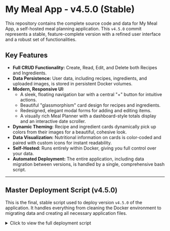 # My Meal App - v4.5.0 (Stable)

This repository contains the complete source code and data for My Meal App, a self-hosted meal planning application. This `v4.5.0` commit represents a stable, feature-complete version with a refined user interface and a robust set of functionalities.

## Key Features

- **Full CRUD Functionality:** Create, Read, Edit, and Delete both Recipes and Ingredients.
- **Data Persistence:** User data, including recipes, ingredients, and uploaded images, is stored in persistent Docker volumes.
- **Modern, Responsive UI:**
    - A sleek, floating navigation bar with a central "+" button for intuitive actions.
    - Beautiful "glassmorphism" card design for recipes and ingredients.
    - Redesigned, elegant modal forms for adding and editing items.
    - A visually rich Meal Planner with a dashboard-style totals display and an interactive date scroller.
- **Dynamic Theming:** Recipe and ingredient cards dynamically pick up colors from their images for a beautiful, cohesive look.
- **Data Visualization:** Nutritional information on cards is color-coded and paired with custom icons for instant readability.
- **Self-Hosted:** Runs entirely within Docker, giving you full control over your data.
- **Automated Deployment:** The entire application, including data migration between versions, is handled by a single, comprehensive bash script.

---

## Master Deployment Script (v4.5.0)

This is the final, stable script used to deploy version `v4.5.0` of the application. It handles everything from cleaning the Docker environment to migrating data and creating all necessary application files.

<details>
<summary>Click to view the full deployment script</summary>

```bash
# --- 1. DEFINE PROJECT DIRECTORY, NEW PORT, AND VERSION ---
PROJECT_VERSION="v4.5.0"
OLD_PROJECT_DIR="/srv/docker/my-meal-app-v4.4.0" # Migrate from the previous version
PROJECT_DIR="/srv/docker/my-meal-app-${PROJECT_VERSION}" # Create a new versioned directory
HOST_PORT="5029" # Using new port 5029
echo "--- Upgrading My Meal App to ${PROJECT_VERSION} on NEW PORT ${HOST_PORT} ---"
echo "--- This version fixes modal UI and redesigns card buttons for a cleaner look. ---"

# --- 2. CLEAN UP UNUSED DOCKER NETWORKS ---
echo "--- Cleaning up old Docker networks... ---"
docker network prune -f

# --- 3. STOP AND REMOVE PREVIOUS CONTAINER ---
echo "--- Stopping and removing the v4.4.0 container... ---"
docker stop "my-meal-app-v4.4.0" > /dev/null 2>&1
docker rm "my-meal-app-v4.4.0" > /dev/null 2>&1
echo "--- Old container removed. ---"

# --- 4. ENSURE NEW PROJECT DIRECTORY EXISTS ---
echo "--- Preparing new project directory at $PROJECT_DIR... ---"
mkdir -p "$PROJECT_DIR/app/public/uploads/ingredients" "$PROJECT_DIR/app/public/uploads/recipes" "$PROJECT_DIR/app/data"

# --- 5. MIGRATE DATA FROM PREVIOUS VERSION ---
echo "--- Migrating data from ${OLD_PROJECT_DIR}... ---"
if [ -d "$OLD_PROJECT_DIR/app/data" ]; then
    cp -r "$OLD_PROJECT_DIR/app/data/." "$PROJECT_DIR/app/data/" && echo "--- Database copied. ---"
else
    echo "--- No previous database found. ---"
fi
if [ -d "$OLD_PROJECT_DIR/app/public/uploads" ]; then
    cp -r "$OLD_PROJECT_DIR/app/public/uploads/." "$PROJECT_DIR/app/public/uploads/" && echo "--- Images copied. ---"
else
    echo "--- No previous images found. ---"
fi

# --- 6. CREATE/OVERWRITE THE DOCKER COMPOSE FILE ---
cat <<EOF > "$PROJECT_DIR/docker-compose.yml"
version: '3.8'
services:
  meal-app:
    build: ./app
    container_name: my-meal-app-${PROJECT_VERSION}
    ports:
      - "${HOST_PORT}:3000"
    volumes:
      - ./app/data:/app/data
      - ./app/public/uploads:/app/public/uploads
    restart: unless-stopped
